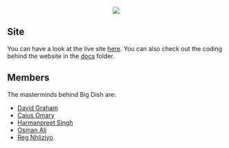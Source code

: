 <p align=center>
    <img src="https://github.com/rigbone1/big-dish/blob/master/logo.png">
</p>

## Site
You can have a look at the live site <a href="https://rigbone1.github.io/big-dish/">here</a>.
You can also check out the coding behind the website in the <a href="https://github.com/rigbone1/big-dish/blob/master/docs">docs</a> folder.

## Members
The masterminds behind Big Dish are:
- <a href="https://github.com/rigbone1">David Graham</a>
- <a href="https://github.com/caius-o">Caius Omary</a>
- <a href="https://github.com/Harman367">Harmanpreet Singh</a>
- <a href="https://github.com/LabyrinthV">Osman Ali</a>
- <a href="https://github.com/rnhliziyo">Reg Nhliziyo</a>
